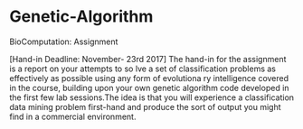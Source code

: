 # Genetic-Algorithm

BioComputation: Assignment


[Hand-in Deadline: November- 23rd 2017]
The  hand-in  for  the  assignment  is a  report  on  your  attempts  to  so
lve  a  set  of  classification problems as  effectively  as  possible  using  any  form  of  evolutiona
ry  intelligence  covered  in  the course, building  upon  your  own  genetic  algorithm  code  developed  in  the 
first  few lab  sessions.The idea is that you will experience a classification data mining 
problem first-hand and produce the sort of output you might find in a commercial environment.
